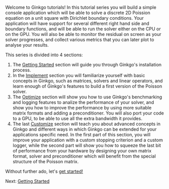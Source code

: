 Welcome to Ginkgo tutorials! In this tutorial series you will build a simple console application which will be able to solve a discrete 2D Poission equation on a unit square with Dirichlet boundary conditions. Your application will have support for several different right hand side and boundary functions, and will be able to run the solver either on the CPU or on the GPU. You will also be able to monitor the residual on screen as your solver progresses, and collect various metrics that you can later plot to analyse your results.

This series is divided into 4 sections:
1.  The [Getting Started](./Tutorial-1:-Getting-Started) section will guide you through Ginkgo's installation process.
2.  In the [Implement](./Tutorial-2:-Implement:-Matrices) section you will familiarize yourself with basic concepts in Ginkgo, such as matrices, solvers and linear operators, and learn enough of Ginkgo's features to build a first version of the Poisson solver.
3.  The [Optimize](./Tutorial-4:-Optimize:-Measuring-Performance) section will show you how to use Ginkgo's benchmarking and logging features to analize the performance of your solver, and show you how to improve the performance by using more suitable matrix formats and adding a preconditioner. You will also port your code to a GPU, to be able to use all the extra bandwidth it provides.
4.  The last [Customize](./Tutorial-9:-Customize:-Loggers) section will teach you about advanced concepts in Ginkgo and different ways in which Ginkgo can be extended for your applications specific need. In the first part of this section, you will improve your application with a custom stopping criterion and a custom logger, while the second part will show you how to squeeze the last bit of performance from your hardware by designing your own matrix format, solver and preconditioner which will benefit from the special structure of the Poisson matrix.

Without further ado, let's [get started!](./Tutorial-1:-Getting-Started)

Next: [Getting Started](./Tutorial-1:-Getting-Started)